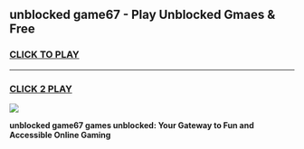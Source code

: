 
## unblocked game67 - Play Unblocked Gmaes & Free
<h3>
<a href="https://news.freeplayer.one?title=unblocked_game67&ref=16F">CLICK TO PLAY</a></h3>
<hr>

<h3>
<a href="https://news.freeplayer.one?title=unblocked_game67&ref=16F">CLICK 2 PLAY</a>
  
</h3>

<a href="https://news.freeplayer.one?title=unblocked_game67&ref=16F/"><img src="https://clearcache.store/games.png"></a>


**unblocked game67 games unblocked: Your Gateway to Fun and Accessible Online Gaming**
